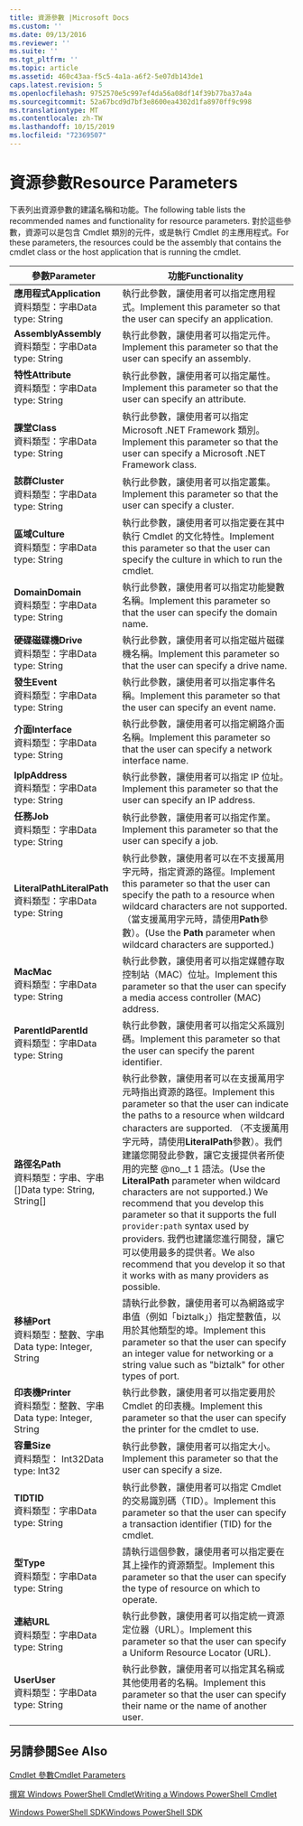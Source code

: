 ```yaml
---
title: 資源參數 |Microsoft Docs
ms.custom: ''
ms.date: 09/13/2016
ms.reviewer: ''
ms.suite: ''
ms.tgt_pltfrm: ''
ms.topic: article
ms.assetid: 460c43aa-f5c5-4a1a-a6f2-5e07db143de1
caps.latest.revision: 5
ms.openlocfilehash: 9752570e5c997ef4da56a08df14f39b77ba37a4a
ms.sourcegitcommit: 52a67bcd9d7bf3e8600ea4302d1fa8970ff9c998
ms.translationtype: MT
ms.contentlocale: zh-TW
ms.lasthandoff: 10/15/2019
ms.locfileid: "72369507"
---
```

# <a name="resource-parameters"></a><span data-ttu-id="0d266-102">資源參數</span><span class="sxs-lookup"><span data-stu-id="0d266-102">Resource Parameters</span></span>

<span data-ttu-id="0d266-103">下表列出資源參數的建議名稱和功能。</span><span class="sxs-lookup"><span data-stu-id="0d266-103">The following table lists the recommended names and functionality for resource parameters.</span></span> <span data-ttu-id="0d266-104">對於這些參數，資源可以是包含 Cmdlet 類別的元件，或是執行 Cmdlet 的主應用程式。</span><span class="sxs-lookup"><span data-stu-id="0d266-104">For these parameters, the resources could be the assembly that contains the cmdlet class or the host application that is running the cmdlet.</span></span>

|<span data-ttu-id="0d266-105">參數</span><span class="sxs-lookup"><span data-stu-id="0d266-105">Parameter</span></span>|<span data-ttu-id="0d266-106">功能</span><span class="sxs-lookup"><span data-stu-id="0d266-106">Functionality</span></span>|
|---|---|
|<span data-ttu-id="0d266-107">**應用程式**</span><span class="sxs-lookup"><span data-stu-id="0d266-107">**Application**</span></span><br><span data-ttu-id="0d266-108">資料類型：字串</span><span class="sxs-lookup"><span data-stu-id="0d266-108">Data type: String</span></span>|<span data-ttu-id="0d266-109">執行此參數，讓使用者可以指定應用程式。</span><span class="sxs-lookup"><span data-stu-id="0d266-109">Implement this parameter so that the user can specify an application.</span></span>|
|<span data-ttu-id="0d266-110">**Assembly**</span><span class="sxs-lookup"><span data-stu-id="0d266-110">**Assembly**</span></span><br><span data-ttu-id="0d266-111">資料類型：字串</span><span class="sxs-lookup"><span data-stu-id="0d266-111">Data type: String</span></span>|<span data-ttu-id="0d266-112">執行此參數，讓使用者可以指定元件。</span><span class="sxs-lookup"><span data-stu-id="0d266-112">Implement this parameter so that the user can specify an assembly.</span></span>|
|<span data-ttu-id="0d266-113">**特性**</span><span class="sxs-lookup"><span data-stu-id="0d266-113">**Attribute**</span></span><br><span data-ttu-id="0d266-114">資料類型：字串</span><span class="sxs-lookup"><span data-stu-id="0d266-114">Data type: String</span></span>|<span data-ttu-id="0d266-115">執行此參數，讓使用者可以指定屬性。</span><span class="sxs-lookup"><span data-stu-id="0d266-115">Implement this parameter so that the user can specify an attribute.</span></span>|
|<span data-ttu-id="0d266-116">**課堂**</span><span class="sxs-lookup"><span data-stu-id="0d266-116">**Class**</span></span><br><span data-ttu-id="0d266-117">資料類型：字串</span><span class="sxs-lookup"><span data-stu-id="0d266-117">Data type: String</span></span>|<span data-ttu-id="0d266-118">執行此參數，讓使用者可以指定 Microsoft .NET Framework 類別。</span><span class="sxs-lookup"><span data-stu-id="0d266-118">Implement this parameter so that the user can specify a Microsoft .NET Framework class.</span></span>|
|<span data-ttu-id="0d266-119">**該群**</span><span class="sxs-lookup"><span data-stu-id="0d266-119">**Cluster**</span></span><br><span data-ttu-id="0d266-120">資料類型：字串</span><span class="sxs-lookup"><span data-stu-id="0d266-120">Data type: String</span></span>|<span data-ttu-id="0d266-121">執行此參數，讓使用者可以指定叢集。</span><span class="sxs-lookup"><span data-stu-id="0d266-121">Implement this parameter so that the user can specify a cluster.</span></span>|
|<span data-ttu-id="0d266-122">**區域**</span><span class="sxs-lookup"><span data-stu-id="0d266-122">**Culture**</span></span><br><span data-ttu-id="0d266-123">資料類型：字串</span><span class="sxs-lookup"><span data-stu-id="0d266-123">Data type: String</span></span>|<span data-ttu-id="0d266-124">執行此參數，讓使用者可以指定要在其中執行 Cmdlet 的文化特性。</span><span class="sxs-lookup"><span data-stu-id="0d266-124">Implement this parameter so that the user can specify the culture in which to run the cmdlet.</span></span>|
|<span data-ttu-id="0d266-125">**Domain**</span><span class="sxs-lookup"><span data-stu-id="0d266-125">**Domain**</span></span><br><span data-ttu-id="0d266-126">資料類型：字串</span><span class="sxs-lookup"><span data-stu-id="0d266-126">Data type: String</span></span>|<span data-ttu-id="0d266-127">執行此參數，讓使用者可以指定功能變數名稱。</span><span class="sxs-lookup"><span data-stu-id="0d266-127">Implement this parameter so that the user can specify the domain name.</span></span>|
|<span data-ttu-id="0d266-128">**硬碟磁碟機**</span><span class="sxs-lookup"><span data-stu-id="0d266-128">**Drive**</span></span><br><span data-ttu-id="0d266-129">資料類型：字串</span><span class="sxs-lookup"><span data-stu-id="0d266-129">Data type: String</span></span>|<span data-ttu-id="0d266-130">執行此參數，讓使用者可以指定磁片磁碟機名稱。</span><span class="sxs-lookup"><span data-stu-id="0d266-130">Implement this parameter so that the user can specify a drive name.</span></span>|
|<span data-ttu-id="0d266-131">**發生**</span><span class="sxs-lookup"><span data-stu-id="0d266-131">**Event**</span></span><br><span data-ttu-id="0d266-132">資料類型：字串</span><span class="sxs-lookup"><span data-stu-id="0d266-132">Data type: String</span></span>|<span data-ttu-id="0d266-133">執行此參數，讓使用者可以指定事件名稱。</span><span class="sxs-lookup"><span data-stu-id="0d266-133">Implement this parameter so that the user can specify an event name.</span></span>|
|<span data-ttu-id="0d266-134">**介面**</span><span class="sxs-lookup"><span data-stu-id="0d266-134">**Interface**</span></span><br><span data-ttu-id="0d266-135">資料類型：字串</span><span class="sxs-lookup"><span data-stu-id="0d266-135">Data type: String</span></span>|<span data-ttu-id="0d266-136">執行此參數，讓使用者可以指定網路介面名稱。</span><span class="sxs-lookup"><span data-stu-id="0d266-136">Implement this parameter so that the user can specify a network interface name.</span></span>|
|<span data-ttu-id="0d266-137">**Ip**</span><span class="sxs-lookup"><span data-stu-id="0d266-137">**IpAddress**</span></span><br><span data-ttu-id="0d266-138">資料類型：字串</span><span class="sxs-lookup"><span data-stu-id="0d266-138">Data type: String</span></span>|<span data-ttu-id="0d266-139">執行此參數，讓使用者可以指定 IP 位址。</span><span class="sxs-lookup"><span data-stu-id="0d266-139">Implement this parameter so that the user can specify an IP address.</span></span>|
|<span data-ttu-id="0d266-140">**任務**</span><span class="sxs-lookup"><span data-stu-id="0d266-140">**Job**</span></span><br><span data-ttu-id="0d266-141">資料類型：字串</span><span class="sxs-lookup"><span data-stu-id="0d266-141">Data type: String</span></span>|<span data-ttu-id="0d266-142">執行此參數，讓使用者可以指定作業。</span><span class="sxs-lookup"><span data-stu-id="0d266-142">Implement this parameter so that the user can specify a job.</span></span>|
|<span data-ttu-id="0d266-143">**LiteralPath**</span><span class="sxs-lookup"><span data-stu-id="0d266-143">**LiteralPath**</span></span><br><span data-ttu-id="0d266-144">資料類型：字串</span><span class="sxs-lookup"><span data-stu-id="0d266-144">Data type: String</span></span>|<span data-ttu-id="0d266-145">執行此參數，讓使用者可以在不支援萬用字元時，指定資源的路徑。</span><span class="sxs-lookup"><span data-stu-id="0d266-145">Implement this parameter so that the user can specify the path to a resource when wildcard characters are not supported.</span></span> <span data-ttu-id="0d266-146">（當支援萬用字元時，請使用**Path**參數）。</span><span class="sxs-lookup"><span data-stu-id="0d266-146">(Use the **Path** parameter when wildcard characters are supported.)</span></span>|
|<span data-ttu-id="0d266-147">**Mac**</span><span class="sxs-lookup"><span data-stu-id="0d266-147">**Mac**</span></span><br><span data-ttu-id="0d266-148">資料類型：字串</span><span class="sxs-lookup"><span data-stu-id="0d266-148">Data type: String</span></span>|<span data-ttu-id="0d266-149">執行此參數，讓使用者可以指定媒體存取控制站（MAC）位址。</span><span class="sxs-lookup"><span data-stu-id="0d266-149">Implement this parameter so that the user can specify a media access controller (MAC) address.</span></span>|
|<span data-ttu-id="0d266-150">**ParentId**</span><span class="sxs-lookup"><span data-stu-id="0d266-150">**ParentId**</span></span><br><span data-ttu-id="0d266-151">資料類型：字串</span><span class="sxs-lookup"><span data-stu-id="0d266-151">Data type: String</span></span>|<span data-ttu-id="0d266-152">執行此參數，讓使用者可以指定父系識別碼。</span><span class="sxs-lookup"><span data-stu-id="0d266-152">Implement this parameter so that the user can specify the parent identifier.</span></span>|
|<span data-ttu-id="0d266-153">**路徑名**</span><span class="sxs-lookup"><span data-stu-id="0d266-153">**Path**</span></span><br><span data-ttu-id="0d266-154">資料類型：字串、字串 []</span><span class="sxs-lookup"><span data-stu-id="0d266-154">Data type: String, String[]</span></span>|<span data-ttu-id="0d266-155">執行此參數，讓使用者可以在支援萬用字元時指出資源的路徑。</span><span class="sxs-lookup"><span data-stu-id="0d266-155">Implement this parameter so that the user can indicate the paths to a resource when wildcard characters are supported.</span></span> <span data-ttu-id="0d266-156">（不支援萬用字元時，請使用**LiteralPath**參數）。我們建議您開發此參數，讓它支援提供者所使用的完整 @no__t 1 語法。</span><span class="sxs-lookup"><span data-stu-id="0d266-156">(Use the **LiteralPath** parameter when wildcard characters are not supported.) We recommend that you develop this parameter so that it supports the full `provider:path` syntax used by providers.</span></span> <span data-ttu-id="0d266-157">我們也建議您進行開發，讓它可以使用最多的提供者。</span><span class="sxs-lookup"><span data-stu-id="0d266-157">We also recommend that you develop it so that it works with as many providers as possible.</span></span>|
|<span data-ttu-id="0d266-158">**移植**</span><span class="sxs-lookup"><span data-stu-id="0d266-158">**Port**</span></span><br><span data-ttu-id="0d266-159">資料類型：整數、字串</span><span class="sxs-lookup"><span data-stu-id="0d266-159">Data type: Integer, String</span></span>|<span data-ttu-id="0d266-160">請執行此參數，讓使用者可以為網路或字串值（例如「biztalk」）指定整數值，以用於其他類型的埠。</span><span class="sxs-lookup"><span data-stu-id="0d266-160">Implement this parameter so that the user can specify an integer value for networking or a string value such as "biztalk" for other types of port.</span></span>|
|<span data-ttu-id="0d266-161">**印表機**</span><span class="sxs-lookup"><span data-stu-id="0d266-161">**Printer**</span></span><br><span data-ttu-id="0d266-162">資料類型：整數、字串</span><span class="sxs-lookup"><span data-stu-id="0d266-162">Data type: Integer, String</span></span>|<span data-ttu-id="0d266-163">執行此參數，讓使用者可以指定要用於 Cmdlet 的印表機。</span><span class="sxs-lookup"><span data-stu-id="0d266-163">Implement this parameter so that the user can specify the printer for the cmdlet to use.</span></span>|
|<span data-ttu-id="0d266-164">**容量**</span><span class="sxs-lookup"><span data-stu-id="0d266-164">**Size**</span></span><br><span data-ttu-id="0d266-165">資料類型： Int32</span><span class="sxs-lookup"><span data-stu-id="0d266-165">Data type: Int32</span></span>|<span data-ttu-id="0d266-166">執行此參數，讓使用者可以指定大小。</span><span class="sxs-lookup"><span data-stu-id="0d266-166">Implement this parameter so that the user can specify a size.</span></span>|
|<span data-ttu-id="0d266-167">**TID**</span><span class="sxs-lookup"><span data-stu-id="0d266-167">**TID**</span></span><br><span data-ttu-id="0d266-168">資料類型：字串</span><span class="sxs-lookup"><span data-stu-id="0d266-168">Data type: String</span></span>|<span data-ttu-id="0d266-169">執行此參數，讓使用者可以指定 Cmdlet 的交易識別碼（TID）。</span><span class="sxs-lookup"><span data-stu-id="0d266-169">Implement this parameter so that the user can specify a transaction identifier (TID) for the cmdlet.</span></span>|
|<span data-ttu-id="0d266-170">**型**</span><span class="sxs-lookup"><span data-stu-id="0d266-170">**Type**</span></span><br><span data-ttu-id="0d266-171">資料類型：字串</span><span class="sxs-lookup"><span data-stu-id="0d266-171">Data type: String</span></span>|<span data-ttu-id="0d266-172">請執行這個參數，讓使用者可以指定要在其上操作的資源類型。</span><span class="sxs-lookup"><span data-stu-id="0d266-172">Implement this parameter so that the user can specify the type of resource on which to operate.</span></span>|
|<span data-ttu-id="0d266-173">**連結**</span><span class="sxs-lookup"><span data-stu-id="0d266-173">**URL**</span></span><br><span data-ttu-id="0d266-174">資料類型：字串</span><span class="sxs-lookup"><span data-stu-id="0d266-174">Data type: String</span></span>|<span data-ttu-id="0d266-175">執行此參數，讓使用者可以指定統一資源定位器（URL）。</span><span class="sxs-lookup"><span data-stu-id="0d266-175">Implement this parameter so that the user can specify a Uniform Resource Locator (URL).</span></span>|
|<span data-ttu-id="0d266-176">**User**</span><span class="sxs-lookup"><span data-stu-id="0d266-176">**User**</span></span><br><span data-ttu-id="0d266-177">資料類型：字串</span><span class="sxs-lookup"><span data-stu-id="0d266-177">Data type: String</span></span>|<span data-ttu-id="0d266-178">執行此參數，讓使用者可以指定其名稱或其他使用者的名稱。</span><span class="sxs-lookup"><span data-stu-id="0d266-178">Implement this parameter so that the user can specify their name or the name of another user.</span></span>|

## <a name="see-also"></a><span data-ttu-id="0d266-179">另請參閱</span><span class="sxs-lookup"><span data-stu-id="0d266-179">See Also</span></span>

[<span data-ttu-id="0d266-180">Cmdlet 參數</span><span class="sxs-lookup"><span data-stu-id="0d266-180">Cmdlet Parameters</span></span>](./cmdlet-parameters.md)

[<span data-ttu-id="0d266-181">撰寫 Windows PowerShell Cmdlet</span><span class="sxs-lookup"><span data-stu-id="0d266-181">Writing a Windows PowerShell Cmdlet</span></span>](./writing-a-windows-powershell-cmdlet.md)

[<span data-ttu-id="0d266-182">Windows PowerShell SDK</span><span class="sxs-lookup"><span data-stu-id="0d266-182">Windows PowerShell SDK</span></span>](../windows-powershell-reference.md)
